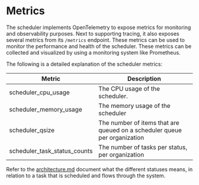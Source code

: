 # Metrics

The scheduler implements OpenTelemetry to expose metrics for monitoring and
observability purposes. Next to supporting tracing, it also exposes several
metrics from its `/metrics` endpoint. These metrics can be used to monitor the
performance and health of the scheduler. These metrics can be collected and
visualized by using a monitoring system like Prometheus.

The following is a detailed explanation of the scheduler metrics:

| Metric                       | Description                                                               |
| ---------------------------- | ------------------------------------------------------------------------- |
| scheduler_cpu_usage          | The CPU usage of the scheduler.                                           |
| scheduler_memory_usage       | The memory usage of the scheduler                                         |
| scheduler_qsize              | The number of items that are queued on a scheduler queue per organization |
| scheduler_task_status_counts | The number of tasks per status, per organization                          |

Refer to the [architecture.md](./architecture.md) document what the different
statuses means, in relation to a task that is scheduled and flows through
the system.
